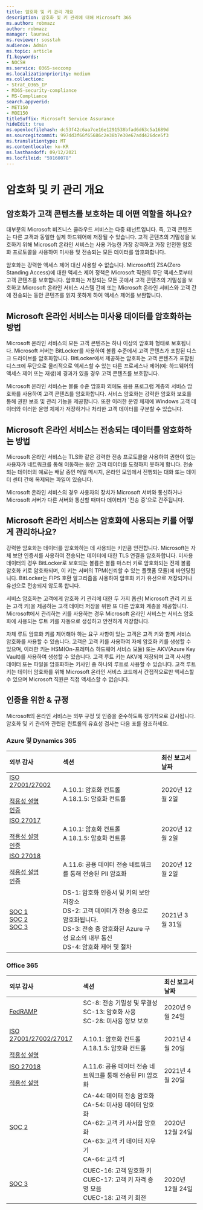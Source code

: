 ```yaml
---
title: 암호화 및 키 관리 개요
description: 암호화 및 키 관리에 대해 Microsoft 365
ms.author: robmazz
author: robmazz
manager: laurawi
ms.reviewer: sosstah
audience: Admin
ms.topic: article
f1.keywords:
- NOCSH
ms.service: O365-seccomp
ms.localizationpriority: medium
ms.collection:
- Strat_O365_IP
- M365-security-compliance
- MS-Compliance
search.appverid:
- MET150
- MOE150
titleSuffix: Microsoft Service Assurance
hideEdit: true
ms.openlocfilehash: dc53f42c6aa7ce16e1291538bfad6d63c5a1689d
ms.sourcegitcommit: 997dd3f66f65686c2e38b7e30e67add426dce5f3
ms.translationtype: MT
ms.contentlocale: ko-KR
ms.lasthandoff: 09/12/2021
ms.locfileid: "59160078"
---
```

# <a name="encryption-and-key-management-overview"></a>암호화 및 키 관리 개요

## <a name="what-role-does-encryption-play-in-protecting-customer-content"></a>암호화가 고객 콘텐츠를 보호하는 데 어떤 역할을 하나요?

대부분의 Microsoft 비즈니스 클라우드 서비스는 다중 테넌트입니다. 즉, 고객 콘텐츠는 다른 고객과 동일한 실제 하드웨어에 저장될 수 있습니다. 고객 콘텐츠의 기밀성을 보호하기 위해 Microsoft 온라인 서비스는 사용 가능한 가장 강력하고 가장 안전한 암호화 프로토콜을 사용하여 미사용 및 전송되는 모든 데이터를 암호화합니다.

암호화는 강력한 액세스 제어 대신 사용할 수 없습니다. Microsoft의 ZSA(Zero Standing Access)에 대한 액세스 제어 정책은 Microsoft 직원의 무단 액세스로부터 고객 콘텐츠를 보호합니다. 암호화는 저장되는 모든 곳에서 고객 콘텐츠의 기밀성을 보호하고 Microsoft 온라인 서비스 시스템 간에 또는 Microsoft 온라인 서비스와 고객 간에 전송되는 동안 콘텐츠를 읽지 못하게 하여 액세스 제어를 보완합니다.

## <a name="how-do-microsoft-online-services-encrypt-data-at-rest"></a>Microsoft 온라인 서비스는 미사용 데이터를 암호화하는 방법

Microsoft 온라인 서비스의 모든 고객 콘텐츠는 하나 이상의 암호화 형태로 보호됩니다. Microsoft 서버는 BitLocker를 사용하여 볼륨 수준에서 고객 콘텐츠가 포함된 디스크 드라이브를 암호화합니다. BitLocker에서 제공하는 암호화는 고객 콘텐츠가 포함된 디스크에 무단으로 물리적으로 액세스할 수 있는 다른 프로세스나 제어(예: 하드웨어의 액세스 제어 또는 재생)에 경과가 있을 경우 고객 콘텐츠를 보호합니다.

Microsoft 온라인 서비스는 볼륨 수준 암호화 외에도 응용 프로그램 계층의 서비스 암호화를 사용하여 고객 콘텐츠를 암호화합니다. 서비스 암호화는 강력한 암호화 보호를 통해 권한 보호 및 관리 기능을 제공합니다. 또한 이러한 운영 체제에 Windows 고객 데이터와 이러한 운영 체제가 저장하거나 처리한 고객 데이터를 구분할 수 있습니다.

## <a name="how-do-microsoft-online-services-encrypt-data-in-transit"></a>Microsoft 온라인 서비스는 전송되는 데이터를 암호화하는 방법

Microsoft 온라인 서비스는 TLS와 같은 강력한 전송 프로토콜을 사용하여 권한이 없는 사용자가 네트워크를 통해 이동하는 동안 고객 데이터를 도청하지 못하게 합니다. 전송되는 데이터의 예로는 배달 중인 메일 메시지, 온라인 모임에서 진행되는 대화 또는 데이터 센터 간에 복제되는 파일이 있습니다.

Microsoft 온라인 서비스의 경우 사용자의 장치가 Microsoft 서버와 통신하거나 Microsoft 서버가 다른 서버와 통신할 때마다 데이터가 '전송 중'으로 간주됩니다.

## <a name="how-do-microsoft-online-services-manage-the-keys-used-for-encryption"></a>Microsoft 온라인 서비스는 암호화에 사용되는 키를 어떻게 관리하나요?

강력한 암호화는 데이터를 암호화하는 데 사용되는 키만큼 안전합니다. Microsoft는 자체 보안 인증서를 사용하여 전송되는 데이터에 대한 TLS 연결을 암호화합니다. 미사용 데이터의 경우 BitLocker로 보호되는 볼륨은 볼륨 마스터 키로 암호화되는 전체 볼륨 암호화 키로 암호화되며, 이 키는 서버의 TPM(신뢰할 수 있는 플랫폼 모듈)에 바인딩됩니다. BitLocker는 FIPS 호환 알고리즘을 사용하여 암호화 키가 유선으로 저장되거나 유선으로 전송되지 않도록 합니다.

서비스 암호화는 고객에게 암호화 키 관리에 대한 두 가지 옵션( Microsoft 관리 키 또는 고객 키)을 제공하는 고객 데이터 저장을 위한 또 다른 암호화 계층을 제공합니다. Microsoft에서 관리하는 키를 사용하는 경우 Microsoft 온라인 서비스는 서비스 암호화에 사용되는 루트 키를 자동으로 생성하고 안전하게 저장합니다.

자체 루트 암호화 키를 제어해야 하는 요구 사항이 있는 고객은 고객 키와 함께 서비스 암호화를 사용할 수 있습니다. 고객은 고객 키를 사용하여 자체 암호화 키를 생성할 수 있으며, 이러한 키는 HSM(On-프레미스 하드웨어 서비스 모듈) 또는 AKV(Azure Key Vault)를 사용하여 생성할 수 있습니다. 고객 루트 키는 AKV에 저장되며 고객 사서함 데이터 또는 파일을 암호화하는 키사인 중 하나의 루트로 사용할 수 있습니다. 고객 루트 키는 데이터 암호화를 위해 Microsoft 온라인 서비스 코드에서 간접적으로만 액세스할 수 있으며 Microsoft 직원은 직접 액세스할 수 없습니다.

## <a name="related-external-regulations--certifications"></a>인증을 위한 & 규정

Microsoft의 온라인 서비스는 외부 규정 및 인증을 준수하도록 정기적으로 감사됩니다. 암호화 및 키 관리와 관련된 컨트롤의 유효성 검사는 다음 표를 참조하세요.

### <a name="azure-and-dynamics-365"></a>Azure 및 Dynamics 365

| **외부 감사** | **섹션** | **최신 보고서 날짜** |
|:--------------------|:------------|:-----------------------|
| [ISO 27001/27002](https://servicetrust.microsoft.com/ViewPage/MSComplianceGuideV3?command=Download&downloadType=Document&downloadId=e9116047-f327-430c-a83f-166b7e561ad6&tab=7027ead0-3d6b-11e9-b9e1-290b1eb4cdeb&docTab=7027ead0-3d6b-11e9-b9e1-290b1eb4cdeb_ISO_Reports) <br><br> [적용성 설명](https://servicetrust.microsoft.com/ViewPage/MSComplianceGuideV3?command=Download&downloadType=Document&downloadId=00af6c3e-7f3e-4e0d-8b0e-79f45ef2cef1&tab=7027ead0-3d6b-11e9-b9e1-290b1eb4cdeb&docTab=7027ead0-3d6b-11e9-b9e1-290b1eb4cdeb_ISO_Reports) <br> [인증](https://servicetrust.microsoft.com/ViewPage/MSComplianceGuideV3?command=Download&downloadType=Document&downloadId=d7af5304-3a31-40e6-9abb-e26352305d41&tab=7027ead0-3d6b-11e9-b9e1-290b1eb4cdeb&docTab=7027ead0-3d6b-11e9-b9e1-290b1eb4cdeb_ISO_Reports) | A.10.1: 암호화 컨트롤 <br> A.18.1.5: 암호화 컨트롤 | 2020년 12월 2일 |
| [ISO 27017](https://servicetrust.microsoft.com/ViewPage/MSComplianceGuideV3?command=Download&downloadType=Document&downloadId=e9116047-f327-430c-a83f-166b7e561ad6&tab=7027ead0-3d6b-11e9-b9e1-290b1eb4cdeb&docTab=7027ead0-3d6b-11e9-b9e1-290b1eb4cdeb_ISO_Reports) <br><br> [적용성 설명](https://servicetrust.microsoft.com/ViewPage/MSComplianceGuideV3?command=Download&downloadType=Document&downloadId=a3bca0ac-867d-4204-b66b-13665f5f1e8d&tab=7027ead0-3d6b-11e9-b9e1-290b1eb4cdeb&docTab=7027ead0-3d6b-11e9-b9e1-290b1eb4cdeb_ISO_Reports) <br> [인증](https://servicetrust.microsoft.com/ViewPage/MSComplianceGuideV3?command=Download&downloadType=Document&downloadId=25718a8a-f34d-41e1-a95a-c49246508787&tab=7027ead0-3d6b-11e9-b9e1-290b1eb4cdeb&docTab=7027ead0-3d6b-11e9-b9e1-290b1eb4cdeb_ISO_Reports) | A.10.1: 암호화 컨트롤 <br> A.18.1.5: 암호화 컨트롤 | 2020년 12월 2일 |
| [ISO 27018](https://servicetrust.microsoft.com/ViewPage/MSComplianceGuideV3?command=Download&downloadType=Document&downloadId=e9116047-f327-430c-a83f-166b7e561ad6&tab=7027ead0-3d6b-11e9-b9e1-290b1eb4cdeb&docTab=7027ead0-3d6b-11e9-b9e1-290b1eb4cdeb_ISO_Reports) <br><br> [적용성 설명](https://servicetrust.microsoft.com/ViewPage/MSComplianceGuideV3?command=Download&downloadType=Document&downloadId=00af6c3e-7f3e-4e0d-8b0e-79f45ef2cef1&tab=7027ead0-3d6b-11e9-b9e1-290b1eb4cdeb&docTab=7027ead0-3d6b-11e9-b9e1-290b1eb4cdeb_ISO_Reports) <br> [인증](https://servicetrust.microsoft.com/ViewPage/MSComplianceGuideV3?command=Download&downloadType=Document&downloadId=56904fc3-0942-4ff5-9eef-7cabc751a25c&tab=7027ead0-3d6b-11e9-b9e1-290b1eb4cdeb&docTab=7027ead0-3d6b-11e9-b9e1-290b1eb4cdeb_ISO_Reports) | A.11.6: 공용 데이터 전송 네트워크를 통해 전송된 PII 암호화 | 2020년 12월 2일 |
| [SOC 1](https://servicetrust.microsoft.com/ViewPage/MSComplianceGuideV3?command=Download&downloadType=Document&downloadId=b8721ebd-af20-42fe-b22f-8332b0a19517&tab=7027ead0-3d6b-11e9-b9e1-290b1eb4cdeb&docTab=7027ead0-3d6b-11e9-b9e1-290b1eb4cdeb_SOC_%2F_SSAE_16_Reports) <br> [SOC 2](https://servicetrust.microsoft.com/ViewPage/MSComplianceGuideV3?command=Download&downloadType=Document&downloadId=234a0f57-83c1-4afc-a586-a0e7a59592f7&tab=7027ead0-3d6b-11e9-b9e1-290b1eb4cdeb&docTab=7027ead0-3d6b-11e9-b9e1-290b1eb4cdeb_SOC_%2F_SSAE_16_Reports) <br> [SOC 3](https://servicetrust.microsoft.com/ViewPage/MSComplianceGuideV3?command=Download&downloadType=Document&downloadId=75c8cbf6-e456-473c-a05e-34fea888ec2a&tab=7027ead0-3d6b-11e9-b9e1-290b1eb4cdeb&docTab=7027ead0-3d6b-11e9-b9e1-290b1eb4cdeb_SOC_%2F_SSAE_16_Reports) | DS-1: 암호화 인증서 및 키의 보안 저장소 <br> DS-2: 고객 데이터가 전송 중으로 암호화됩니다. <br> DS-3: 전송 중 암호화된 Azure 구성 요소의 내부 통신 <br> DS-4: 암호화 제어 및 절차 | 2021년 3월 31일 |

### <a name="office-365"></a>Office 365

| **외부 감사** | **섹션** | **최신 보고서 날짜** |
|:--------------------|:------------|:-----------------------|
| [FedRAMP](https://compliance.microsoft.com/compliancemanager) | SC-8: 전송 기밀성 및 무결성 <br> SC-13: 암호화 사용 <br> SC-28: 미사용 정보 보호 <br>  | 2020년 9월 24일 |
| [ISO 27001/27002/27017](https://servicetrust.microsoft.com/ViewPage/MSComplianceGuideV3?command=Download&downloadType=Document&downloadId=8d625374-4f2d-49f8-9d37-a4281ba98222&tab=7027ead0-3d6b-11e9-b9e1-290b1eb4cdeb&docTab=7027ead0-3d6b-11e9-b9e1-290b1eb4cdeb_ISO_Reports) <br><br> [적용성 설명](https://servicetrust.microsoft.com/ViewPage/MSComplianceGuideV3?command=Download&downloadType=Document&downloadId=c0df4ce8-c77e-4183-84eb-c8688470d8b1&tab=7027ead0-3d6b-11e9-b9e1-290b1eb4cdeb&docTab=7027ead0-3d6b-11e9-b9e1-290b1eb4cdeb_ISO_Reports) | A.10.1: 암호화 컨트롤 <br> A.18.1.5: 암호화 컨트롤 | 2021년 4월 20일 |
| [ISO 27018](https://servicetrust.microsoft.com/ViewPage/MSComplianceGuideV3?command=Download&downloadType=Document&downloadId=8d625374-4f2d-49f8-9d37-a4281ba98222&tab=7027ead0-3d6b-11e9-b9e1-290b1eb4cdeb&docTab=7027ead0-3d6b-11e9-b9e1-290b1eb4cdeb_ISO_Reports) <br><br> [적용성 설명](https://servicetrust.microsoft.com/ViewPage/MSComplianceGuideV3?command=Download&downloadType=Document&downloadId=c0df4ce8-c77e-4183-84eb-c8688470d8b1&tab=7027ead0-3d6b-11e9-b9e1-290b1eb4cdeb&docTab=7027ead0-3d6b-11e9-b9e1-290b1eb4cdeb_ISO_Reports) | A.11.6: 공용 데이터 전송 네트워크를 통해 전송된 PII 암호화 | 2021년 4월 20일 |
| [SOC 2](https://servicetrust.microsoft.com/ViewPage/MSComplianceGuideV3?command=Download&downloadType=Document&downloadId=a73c1738-7892-42b7-acd3-87b6371c53f6&tab=7027ead0-3d6b-11e9-b9e1-290b1eb4cdeb&docTab=7027ead0-3d6b-11e9-b9e1-290b1eb4cdeb_SOC_%2F_SSAE_16_Reports) | CA-44: 데이터 전송 암호화 <br> CA-54: 미사용 데이터 암호화 <br> CA-62: 고객 키 사서함 암호화 <br> CA-63: 고객 키 데이터 지우기 <br> CA-64: 고객 키 | 2020년 12월 24일 |
| [SOC 3](https://servicetrust.microsoft.com/ViewPage/MSComplianceGuideV3?command=Download&downloadType=Document&downloadId=274054e5-4968-48d2-bf94-9a8eda5d7a93&tab=7027ead0-3d6b-11e9-b9e1-290b1eb4cdeb&docTab=7027ead0-3d6b-11e9-b9e1-290b1eb4cdeb_SOC_%2F_SSAE_16_Reports) | CUEC-16: 고객 암호화 키 <br> CUEC-17: 고객 키 자격 증명 모음 <br>  CUEC-18: 고객 키 회전| 2020년 12월 24일 |
